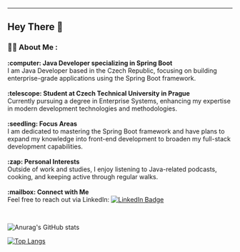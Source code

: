 ---
## Hey There :wave:

### :man_technologist: About Me :

<div>
  <ul style="list-style: none; padding-left: 0;">
    <li>
      <strong>:computer: Java Developer specializing in Spring Boot</strong><br>
      I am Java Developer based in the Czech Republic, focusing on building enterprise-grade applications using the Spring Boot framework.
    </li>
    <br>
    <li>
      <strong>:telescope: Student at Czech Technical University in Prague</strong><br>
      Currently pursuing a degree in Enterprise Systems, enhancing my expertise in modern development technologies and methodologies.
    </li>
    <br>
    <li>
      <strong>:seedling: Focus Areas</strong><br>
      I am dedicated to mastering the Spring Boot framework and have plans to expand my knowledge into front-end development to broaden my full-stack development capabilities.
    </li>
    <br>
    <li>
      <strong>:zap: Personal Interests</strong><br>
      Outside of work and studies, I enjoy listening to Java-related podcasts, cooking, and keeping active through regular walks.
    </li>
    <br>
    <li>
      <strong>:mailbox: Connect with Me</strong><br>
      Feel free to reach out via LinkedIn:
      <a href="https://www.linedin.com/in/dmitrij-rastvorov-494810236" target="_blank">
        <img src="https://img.shields.io/badge/-LinkedIn-blue?style=flat&logo=Linkedin&logoColor=white" alt="LinkedIn Badge">
      </a>
    </li>
  </ul>
</div>
<br>

![Anurag's GitHub stats](https://github-readme-stats.vercel.app/api?username=UnknownPug&show_icons=true&hide=contribs,prs&theme=tokyonight)

[![Top Langs](https://github-readme-stats.vercel.app/api/top-langs/?username=UnknownPug&show_icons=true&hide=contribs,prs&theme=tokyonight&langs_count=6&layout=donut)](https://github.com/anuraghazra/github-readme-stats)
